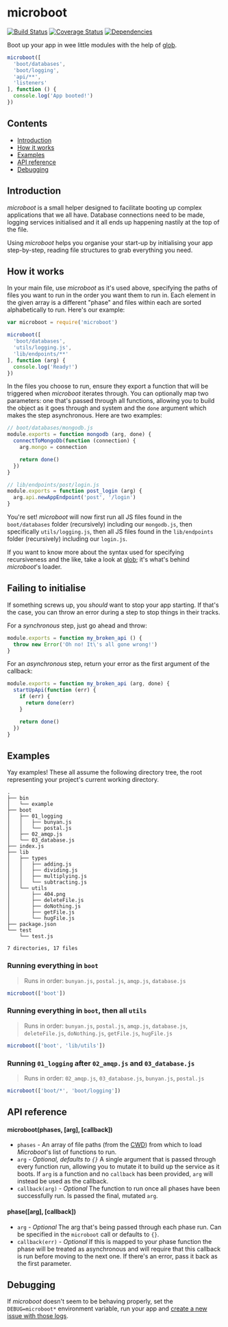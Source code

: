 # microboot

[![Build Status](https://api.travis-ci.org/jpwilliams/microboot.svg)](https://travis-ci.org/jpwilliams/microboot) [![Coverage Status](https://coveralls.io/repos/github/jpwilliams/microboot/badge.svg?branch=master)](https://coveralls.io/github/jpwilliams/microboot?branch=master) [![Dependencies](https://img.shields.io/david/jpwilliams/microboot.svg)]()

Boot up your app in wee little modules with the help of [glob](https://github.com/isaacs/node-glob).

``` js
microboot([
  'boot/databases',
  'boot/logging',
  'api/**',
  'listeners'
], function () {
  console.log('App booted!')
})
```

## Contents

* [Introduction](#introduction)
* [How it works](#how-it-works)
* [Examples](#examples)
* [API reference](#api-reference)
* [Debugging](#debugging)

## Introduction

_microboot_ is a small helper designed to facilitate booting up complex applications that we all have. Database connections need to be made, logging services initialised and it all ends up happening nastily at the top of the file.

Using _microboot_ helps you organise your start-up by initialising your app step-by-step, reading file structures to grab everything you need.

## How it works

In your main file, use _microboot_ as it's used above, specifying the paths of files you want to run in the order you want them to run in. Each element in the given array is a different "phase" and files within each are sorted alphabetically to run. Here's our example:

``` js
var microboot = require('microboot')

microboot([
  'boot/databases',
  'utils/logging.js',
  'lib/endpoints/**'
], function (arg) {
  console.log('Ready!')
})
```

In the files you choose to run, ensure they export a function that will be triggered when _microboot_ iterates through. You can optionally map two parameters: one that's passed through all functions, allowing you to build the object as it goes through and system and the `done` argument which makes the step asynchronous. Here are two examples:

``` js
// boot/databases/mongodb.js
module.exports = function mongodb (arg, done) {
  connectToMongoDb(function (connection) {
    arg.mongo = connection

    return done()
  })
}
```

``` js
// lib/endpoints/post/login.js
module.exports = function post_login (arg) {
  arg.api.newAppEndpoint('post', '/login')
}
```

You're set! _microboot_ will now first run all JS files found in the `boot/databases` folder (recursively) including our `mongodb.js`, then specifically `utils/logging.js`, then all JS files found in the `lib/endpoints` folder (recursively) including our `login.js`.

If you want to know more about the syntax used for specifying recursiveness and the like, take a look at [glob](https://github.com/isaacs/node-glob); it's what's behind _microboot_'s loader.

## Failing to initialise

If something screws up, you _should_ want to stop your app starting. If that's the case, you can throw an error during a step to stop things in their tracks.

For a _synchronous_ step, just go ahead and throw:

``` js
module.exports = function my_broken_api () {
  throw new Error('Oh no! It\'s all gone wrong!')
}
```

For an _asynchronous_ step, return your error as the first argument of the callback:

``` js
module.exports = function my_broken_api (arg, done) {
  startUpApi(function (err) {
    if (err) {
      return done(err)
    }

    return done()
  })
}
```

## Examples

Yay examples! These all assume the following directory tree, the root representing your project's current working directory.

```
.
├── bin
│   └── example
├── boot
│   ├── 01_logging
│   │   ├── bunyan.js
│   │   └── postal.js
│   ├── 02_amqp.js
│   └── 03_database.js
├── index.js
├── lib
│   ├── types
│   │   ├── adding.js
│   │   ├── dividing.js
│   │   ├── multiplying.js
│   │   └── subtracting.js
│   └── utils
│       ├── 404.png
│       ├── deleteFile.js
│       ├── doNothing.js
│       ├── getFile.js
│       └── hugFile.js
├── package.json
└── test
    └── test.js

7 directories, 17 files
```

### Running everything in `boot`
> Runs in order: `bunyan.js`, `postal.js`, `amqp.js`, `database.js`

``` js
microboot(['boot'])
```

### Running everything in `boot`, then all `utils`
> Runs in order: `bunyan.js`, `postal.js`, `amqp.js`, `database.js`, `deleteFile.js`, `doNothing.js`, `getFile.js`, `hugFile.js`

``` js
microboot(['boot', 'lib/utils'])
```

### Running `01_logging` after `02_amqp.js` and `03_database.js`
> Runs in order: `02_amqp.js`, `03_database.js`, `bunyan.js`, `postal.js`

``` js
microboot(['boot/*', 'boot/logging'])
```

## API reference

#### microboot(phases, [arg], [callback])

* `phases` - An array of file paths (from the [CWD](https://en.wikipedia.org/wiki/Current_working_directory)) from which to load _Microboot_'s list of functions to run.
* `arg` - _Optional, defaults to `{}`_ A single argument that is passed through every function run, allowing you to mutate it to build up the service as it boots. If `arg` is a function and no `callback` has been provided, `arg` will instead be used as the callback.
* `callback(arg)` - _Optional_ The function to run once all phases have been successfully run. Is passed the final, mutated `arg`.

#### phase([arg], [callback])

* `arg` - _Optional_ The arg that's being passed through each phase run. Can be specified in the `microboot` call or defaults to `{}`.
* `callback(err)` - _Optional_ If this is mapped to your phase function the phase will be treated as asynchronous and will require that this callback is run before moving to the next one. If there's an error, pass it back as the first parameter.

## Debugging

If _microboot_ doesn't seem to be behaving properly, set the `DEBUG=microboot*` environment variable, run your app and [create a new issue with those logs](https://github.com/jpwilliams/microboot/issues/new).
